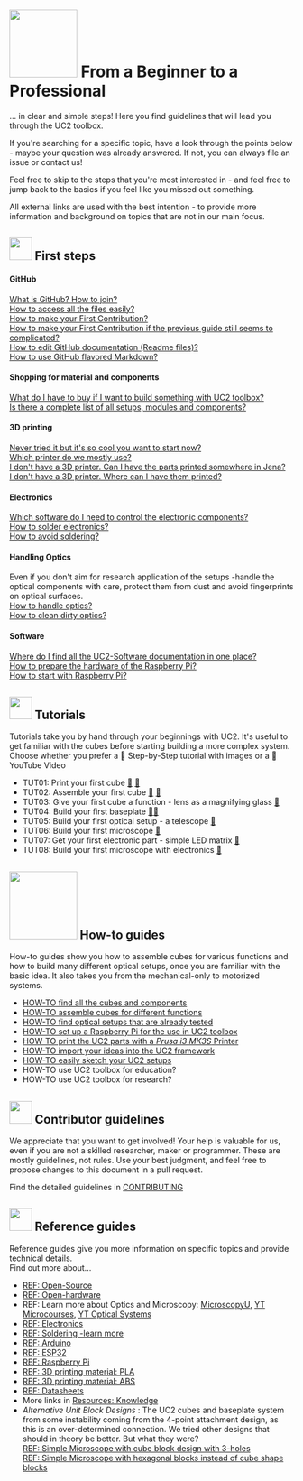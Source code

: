 # <img src="./IMAGES/BtP.png" width="120"> From a Beginner to a Professional

... in clear and simple steps! Here you find guidelines that will lead you through the UC2 toolbox.

If you're searching for a specific topic, have a look through the points below - maybe your question was already answered. If not, you can always file an issue or contact us!

Feel free to skip to the steps that you're most interested in - and feel free to jump back to the basics if you feel like you missed out something.

All external links are used with the best intention - to provide more information and background on topics that are not in our main focus.

## <img src="./IMAGES/FS.png" width="40"> First steps

#### GitHub
[What is GitHub? How to join?](https://guides.github.com/activities/hello-world/)  
[How to access all the files easily?](https://help.github.com/en/github/creating-cloning-and-archiving-repositories/cloning-a-repository)  
[How to make your First Contribution?](https://firstcontributions.github.io/)  
[How to make your First Contribution if the previous guide still seems to complicated?](https://github.com/firstcontributions/first-contributions/blob/master/github-desktop-tutorial.md)  
[How to edit GitHub documentation (Readme files)?](https://atom.io/)  
[How to use GitHub flavored Markdown?](https://help.github.com/en/github/writing-on-github/basic-writing-and-formatting-syntax)

#### Shopping for material and components
[What do I have to buy if I want to build something with UC2 toolbox?](./RESOURCES/Resources_step_by_step.md)  
[Is there a complete list of all setups, modules and components?](https://docs.google.com/spreadsheets/d/1U1MndGKRCs0LKE5W8VGreCv9DJbQVQv7O6kgLlB6ZmE/edit?usp=sharing)

#### 3D printing
[Never tried it but it's so cool you want to start now?](https://www.makeuseof.com/tag/beginners-guide-3d-printing/)  
[Which printer do we mostly use?](https://www.prusa3d.com/original-prusa-i3-mk3/)  
[I don't have a 3D printer. Can I have the parts printed somewhere in Jena?](https://lichtwerkstatt-jena.de/)  
[I don't have a 3D printer. Where can I have them printed?](https://www.makerspaces.com/what-is-a-makerspace/)  

#### Electronics
[Which software do I need to control the electronic components?](https://randomnerdtutorials.com/installing-the-esp32-board-in-arduino-ide-windows-instructions/)    
[How to solder electronics?](https://www.makerspaces.com/how-to-solder/)  
[How to avoid soldering?](../ELECTRONICS/ELECTRONICS_FOR_DUMMIES)

#### Handling Optics
Even if you don't aim for research application of the setups -handle the optical components with care, protect them from dust and avoid fingerprints on optical surfaces.    
[How to handle optics?](https://www.thorlabs.com/newgrouppage9.cfm?objectgroup_id=9025)  
[How to clean dirty optics?](https://www.newport.com/n/how-to-clean-optics)  

#### Software
[Where do I find all the UC2-Software documentation in one place?](https://github.com/bionanoimaging/UC2-Software-GIT)  
[How to prepare the hardware of the Raspberry Pi?](https://www.instructables.com/id/Raspberry-Pi-Touchscreen-Setup/)  
[How to start with Raspberry Pi?](https://projects.raspberrypi.org/en/projects/raspberry-pi-setting-up)  



## <img src="./IMAGES/TUT.png" width="40"> Tutorials
Tutorials take you by hand through your beginnings with UC2. It's useful to get familiar with the cubes before starting building a more complex system.  
Choose whether you prefer a :feet: Step-by-Step tutorial with images or a :movie_camera: YouTube Video

* TUT01: Print your first cube [:feet:](../CAD/ASSEMBLY_CUBE_Base_v2/STL) [:movie_camera:](https://www.youtube.com/watch?v=SblqYJYXe4k&feature=youtu.be)
* TUT02: Assemble your first cube [:feet:](../CAD/ASSEMBLY_CUBE_Base_v2#-assembly-tutorial-with-images) [:movie_camera:](https://www.youtube.com/watch?v=zAMedY0mWKA&t=1s)
* TUT03: Give your first cube a function - lens as a magnifying glass [:feet:](../CAD/ASSEMBLY_CUBE_Lens_v2/TUT03)
* TUT04: Build your first baseplate [:feet:](../CAD/ASSEMBLY_Baseplate_v2)[:movie_camera:](https://www.youtube.com/watch?v=qxA-4V7BRI0)
* TUT05: Build your first optical setup - a telescope [:feet:](../APPLICATIONS/APP_SIMPLE-Telescope)
* TUT06: Build your first microscope [:feet:](../APPLICATIONS/APP_SIMPLE-Smartphone_Microscope/mechanical)
* TUT07: Get your first electronic part - simple LED matrix [:feet:](../CAD/ASSEMBLY_CUBE_LED_Matrix_v2/TUT07)
* TUT08: Build your first microscope with electronics [:feet:](../APPLICATIONS/APP_SIMPLE-Smartphone_Microscope/electronic)

## <img src="./IMAGES/HT.png" width="120"> How-to guides
How-to guides show you how to assemble cubes for various functions and how to build many different optical setups, once you are familiar with the basic idea. It also takes you from the mechanical-only to motorized systems.

* [HOW-TO find all the cubes and components](../CAD)
* [HOW-TO assemble cubes for different functions](../CAD)
* [HOW-TO find optical setups that are already tested](../APPLICATIONS)
* [HOW-TO set up a Raspberry Pi for the use in UC2 toolbox](https://github.com/bionanoimaging/UC2-Software-GIT/blob/master/GUI/RASPBERRY_PI/README.md)
* [HOW-TO print the UC2 parts with a *Prusa i3 MK3S* Printer](./PRINTER)
* [HOW-TO import your ideas into the UC2 framework](../MDK)
* [HOW-TO easily sketch your UC2 setups](../MDK/DRAW.IO)
* HOW-TO use UC2 toolbox for education?
* HOW-TO use UC2 toolbox for research?

## <img src="./IMAGES/CG.png" width="40"> Contributor guidelines

We appreciate that you want to get involved! Your help is valuable for us, even if you are not a skilled researcher, maker or programmer. These are mostly guidelines, not rules. Use your best judgment, and feel free to propose changes to this document in a pull request.

Find the detailed guidelines in [CONTRIBUTING](../CONTRIBUTING.md)

## <img src="./IMAGES/RG.png" width="40"> Reference guides
Reference guides give you more information on specific topics and provide technical details.  
Find out more about...

* [REF: Open-Source](https://opensource.org/)
* [REF: Open-hardware](https://www.oshwa.org/)
* REF: Learn more about Optics and Microscopy: [MicroscopyU](https://www.microscopyu.com/), [YT Microcourses](https://www.youtube.com/channel/UC4cOKa0TZK8CQhzSQqfwuMQ), [YT Optical Systems](https://www.youtube.com/channel/UCI3DnTADGjHCuuaLr3LHf8A/videos)
* [REF: Electronics](../ELECTRONICS)
* [REF: Soldering -learn more](https://learn.sparkfun.com/tutorials/how-to-solder-through-hole-soldering/all)
* [REF: Arduino](https://www.arduino.cc/en/guide/introduction)
* [REF: ESP32](https://www.espressif.com/en/products/hardware/esp32/overview)
* [REF: Raspberry Pi](https://www.raspberrypi.org/documentation/)
* [REF: 3D printing material: PLA](https://www.creativemechanisms.com/blog/learn-about-polylactic-acid-pla-prototypes)
* [REF: 3D printing material: ABS](https://www.creativemechanisms.com/blog/everything-you-need-to-know-about-abs-plastic)
* [REF: Datasheets](./DATASHEETS)
* More links in [Resources: Knowledge](./RESOURCES/Resources_Knowledge.md)
* _Alternative Unit Block Designs_ : The UC2 cubes and baseplate system from some instability coming from the  4-point attachment design, as this is an over-determined connection. We tried other designs that should in theory be better. But what they were?  
[REF: Simple Microscope with cube block design with 3-holes](./RESOURCES/UC2%20with%203-holes-cubes)   
[REF: Simple Microscope with hexagonal blocks instead of cube shape blocks](./RESOURCES/UC2%20with%20Hexagonal%20Block)
